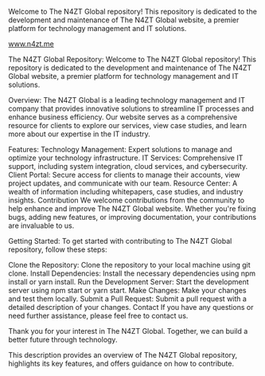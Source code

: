 Welcome to The N4ZT Global repository! This repository is dedicated to the development and maintenance of The N4ZT Global website, a premier platform for technology management and IT solutions.

www.n4zt.me

The N4ZT Global Repository: Welcome to The N4ZT Global repository! This repository is dedicated to the development and maintenance of The N4ZT Global website, a premier platform for technology management and IT solutions.

Overview: The N4ZT Global is a leading technology management and IT company that provides innovative solutions to streamline IT processes and enhance business efficiency. Our website serves as a comprehensive resource for clients to explore our services, view case studies, and learn more about our expertise in the IT industry.

Features: Technology Management: Expert solutions to manage and optimize your technology infrastructure. IT Services: Comprehensive IT support, including system integration, cloud services, and cybersecurity. Client Portal: Secure access for clients to manage their accounts, view project updates, and communicate with our team. Resource Center: A wealth of information including whitepapers, case studies, and industry insights. Contribution We welcome contributions from the community to help enhance and improve The N4ZT Global website. Whether you're fixing bugs, adding new features, or improving documentation, your contributions are invaluable to us.

Getting Started: To get started with contributing to The N4ZT Global repository, follow these steps:

Clone the Repository: Clone the repository to your local machine using git clone. Install Dependencies: Install the necessary dependencies using npm install or yarn install. Run the Development Server: Start the development server using npm start or yarn start. Make Changes: Make your changes and test them locally. Submit a Pull Request: Submit a pull request with a detailed description of your changes. Contact If you have any questions or need further assistance, please feel free to contact us.

Thank you for your interest in The N4ZT Global. Together, we can build a better future through technology.

This description provides an overview of The N4ZT Global repository, highlights its key features, and offers guidance on how to contribute.
